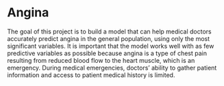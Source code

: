 # Angina

The goal of this project is to build a model that can help medical doctors accurately predict angina in the general population, using only the most significant variables. It is important that the model works well with as few predictive variables as possible because angina is a type of chest pain resulting from reduced blood flow to the heart muscle, which is an emergency. During medical emergencies, doctors’ ability to gather patient information and access to patient medical history is limited.
